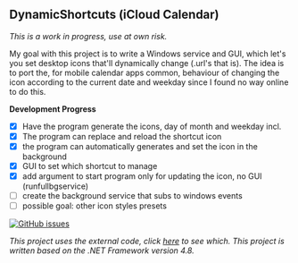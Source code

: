 ## DynamicShortcuts (iCloud Calendar)
*This is a work in progress, use at own risk.*

My goal with this project is to write a Windows service and GUI, which let's you set desktop icons that'll dynamically change (.url's that is). The idea is to port the, for mobile calendar apps common, behaviour of changing the icon according to the current date and weekday since I found no way online to do this.

**Development Progress**

 - [x] Have the program generate the icons, day of month and weekday incl.
 - [x] The program can replace and reload the shortcut icon
 - [x] the program can automatically generates and set the icon in the background
 - [x] GUI to set which shortcut to manage
 - [x] add argument to start program only for updating the icon, no GUI (runfullbgservice)
 - [ ] create the background service that subs to windows events
 - [ ] possible goal: other icon styles presets

[![GitHub issues](https://img.shields.io/github/issues/LeLoomi/DynamicShortcuts?color=red)](https://github.com/LeLoomi/DynamicShortcuts/issues)

*This project uses the external code, click [here](https://github.com/LeLoomi/DynamicShortcuts/blob/main/EXTERNAL-CODE.md) to see which.*
*This project is written based on the .NET Framework version 4.8.*
